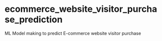 # ecommerce_website_visitor_purchase_prediction
 ML Model making to predict E-commerce website visitor purchase
